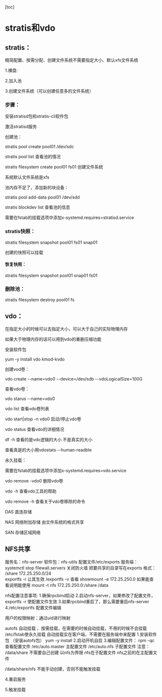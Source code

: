 [toc]





# stratis和vdo



## stratis：

精简配置、按需分配、创建文件系统不需要指定大小、默认xfs文件系统 

1.裸盘:

2.加入池 

3.创建文件系统（可以创建任意多的文件系统）



### 步骤：

安装stratisd包和stratis-cli软件包 

激活stratisd服务 

创建池： 

stratis pool create pool01 /dev/sdc 

stratis pool list 查看池的情况 

stratis filesystem create pool01 fs01 创建文件系统 

系统默认文件系统是xfs



池内存不足了，添加新的块设备：

stratis pool add-data pool01 /dev/sdd 

stratis blockdev list 查看池的信息



需要在fstab的挂载选项中添加x-systemd.requires=stratisd.service 



### stratis快照：

stratis filesystem snapshot pool01 fs01 snap01

创建的快照可以挂载 

#### 恢复快照：  

stratis filesystem snapshot pool01 snap01 fs01 

### 删除池： 

stratis filesystem destroy pool01 fs 







## vdo： 
在指定大小的时候可以去指定大小，可以大于自己的实际物理内存

如果大于物理内存的话可以用到vdo的重删压缩功能 

安装软件包 

yum -y  install vdo kmod-kvdo 

创建vod卷： 

vdo create --name=vdo0 --device=/dev/sdb --vdoLogicalSize=100G

查看vdo卷： 

vdo starus --name=vdo0 



vdo list 查看vdo卷列表 

vdo start|stop -n vdo0 启动/停止vdo卷

vdo status 查看vdo的详细情况 

df -h 查看的是vdo逻辑的大小 不是真实的大小 

查看真是的大小用vdostats --human-readble 

永久挂载：

需要在fstab的挂载选项中添加x-systemd.requires=vdo.service 

vdo remove -vdo0 删除vdo卷 

vdo -h 查看vdo工具的帮助 

vdo remove -h 查看关于vdo卷移除的命令 



DAS 直连存储  

NAS 网络附加存储 由文件系统的格式共享 

SAN 存储区域网络 





## NFS共享 
服务名：nfs-server
软件包：nfs-utils
配置文件/etc/exports
服务端： 
systemctl stop filewall.servers 关闭防火墙 
把要共享的目录写在exports
格式： /share 172.25.250.0/24  
exportfs -r 让其生效 
/exportfs -v 查看 
showmount -e 172.25.250.0 如果能查看说明能使用 
mount -t nfs 172.25.250.0:/share /data 

nfs配置注意事项: 
1.确保rpcbind启动
2.启动nfs-server，如果修改了配置文件，exportfs -r 使配置文件生效 
3.如果rpcbind重启了，那么需要重启nfs-server 
4./etc/exportfs 配置文件编辑

用户的权限映射：通过uid进行映射


autofs 自动挂载 ，按需挂载，在需要的时候自动挂载，不用的时候不会挂载 
/etc/fstab使永久挂载 
自动挂载实在客户端，不需要在服务端中来配置
1.安装软件包 （安装autofs包）
yum  -y install 
2.启动开机自启 
3.编辑配置文件：
rpm -qc 查看配置文件 
/etc/auto.master 主配置文件 
/etc/auto.nfs  子配置文件 
注意： /data/share 不需要自己创建 
以nfs为界限 nfs在子配置文件 
nfs之前的在主配置文件 

/data/share/nfs 不能手动创建，否则不能触发挂载 

4.重启服务 

5.触发挂载 